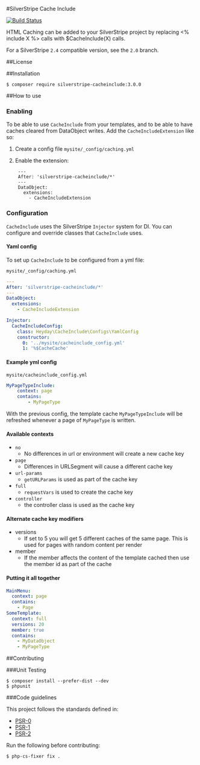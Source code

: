#SilverStripe Cache Include

[![Build Status](https://magnum.travis-ci.com/heyday/silverstripe-cacheinclude.png?token=PUaVGqRbNa3xySvbQ4qD&branch=master)](https://magnum.travis-ci.com/heyday/silverstripe-cacheinclude)

HTML Caching can be added to your SilverStripe project by replacing <% include X %> calls with $CacheInclude(X) calls.

For a SilverStripe `2.4` compatible version, see the `2.0` branch.

##License


##Installation

	$ composer require silverstripe-cacheinclude:3.0.0

##How to use

### Enabling

To be able to use `CacheInclude` from your templates, and to be able to have caches cleared from DataObject writes. Add the `CacheIncludeExtension` like so:

1. Create a config file `mysite/_config/caching.yml`
2. Enable the extension:

		---
		After: 'silverstripe-cacheinclude/*'
		---
		DataObject:
		  extensions:
			- CacheIncludeExtension

### Configuration

`CacheInclude` uses the SilverStripe `Injector` system for DI. You can configure and override classes that `CacheInclude` uses.

#### Yaml config

To set up `CacheInclude` to be configured from a yml file:

`mysite/_config/caching.yml`

```yml
---
After: 'silverstripe-cacheinclude/*'
---
DataObject:
  extensions:
    - CacheIncludeExtension

Injector:
  CacheIncludeConfig:
    class: Heyday\CacheInclude\Configs\YamlConfig
    constructor:
      0: '../mysite/cacheinclude_config.yml'
      1: '%$CacheCache'
```

#### Example yml config

`mysite/cacheinclude_config.yml`

```yml
MyPageTypeInclude:
    context: page
    contains:
        - MyPageType
```

With the previous config, the template cache `MyPageTypeInclude` will be refreshed whenever a page of `MyPageType` is written.

#### Available contexts

* `no`
	* No differences in url or environment will create a new cache key
* `page`
	* Differences in URLSegment will cause a different cache key
* `url-params`
	* `getURLParams` is used as part of the cache key
* `full`
	* `requestVars` is used to create the cache key
* `controller`
	* the controller class is used as the cache key

#### Alternate cache key modifiers

* versions
	* If set to 5 you will get 5 different caches of the same page. This is used for pages with random content per render
* member
	* If the member affects the content of the template cached then use the member id as part of the cache

#### Putting it all together

```yml
MainMenu:
  context: page
  contains:
    - Page
SomeTemplate:
  context: full
  versions: 20
  member: true
  contains:
    - MyDataObject
    - MyPageType
```

##Contributing

###Unit Testing

	$ composer install --prefer-dist --dev
	$ phpunit

###Code guidelines

This project follows the standards defined in:

* [PSR-0](https://github.com/php-fig/fig-standards/blob/master/accepted/PSR-0.md)
* [PSR-1](https://github.com/php-fig/fig-standards/blob/master/accepted/PSR-1-basic-coding-standard.md)
* [PSR-2](https://github.com/php-fig/fig-standards/blob/master/accepted/PSR-2-coding-style-guide.md)

Run the following before contributing:

	$ php-cs-fixer fix .
